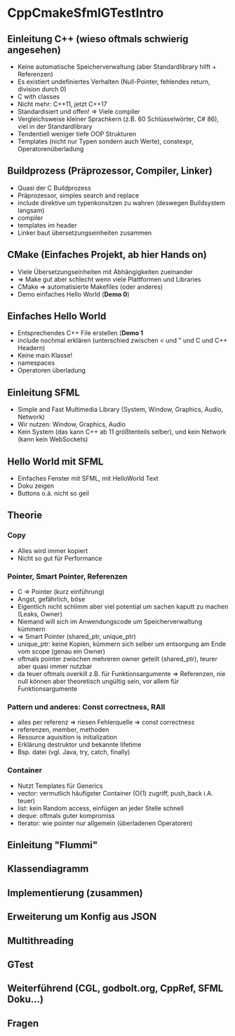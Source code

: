 # CppCmakeSfmlGTestIntro
## Einleitung C++ (wieso oftmals schwierig angesehen)
 * Keine automatische Speicherverwaltung (aber Standardlibrary hilft + Referenzen)
 * Es existiert undefiniertes Verhalten (Null-Pointer, fehlendes return, division durch 0)
 * C with classes
 * Nicht mehr: C++11, jetzt C++17
 * Standardisiert und offen! => Viele compiler
 * Vergleichsweise kleiner Sprachkern (z.B. 60 Schlüsselwörter, C# 86), viel in der Standardlibrary
 * Tendentiell weniger tiefe OOP Strukturen
 * Templates (nicht nur Typen sondern auch Werte), constexpr, Operatorenüberladung
 
## Buildprozess (Präprozessor, Compiler, Linker)
 * Quasi der C Buildprozess
 * Präprozessor, simples search and replace
 * include direktive um typenkonsitzen zu wahren (deswegen Buildsystem langsam)
 * compiler
 * templates im header
 * Linker baut übersetzungseinheiten zusammen
 
## CMake (Einfaches Projekt, ab hier Hands on)
 * Viele Übersetzungseinheiten mit Abhängigkeiten zueinander
 * => Make gut aber schlecht wenn viele Plattformen und Libraries
 * CMake => automatisierte Makefiles (oder anderes)
 * Demo einfaches Hello World (**Demo 0**)
 
## Einfaches Hello World
 * Entsprechendes C++ File erstellen (**Demo 1**
 * include nochmal erklären (unterschied zwischen < und " und C und C++ Headern)
 * Keine main Klasse!
 * namespaces
 * Operatoren überladung

## Einleitung SFML
 * Simple and Fast Multimedia Library (System, Window, Graphics, Audio, Network)
 * Wir nutzen: Window, Graphics, Audio
 * Kein System (das kann C++ ab 11 größtenteils selber), und kein Network (kann kein WebSockets)
 
## Hello World mit SFML
 * Einfaches Fenster mit SFML, mit HelloWorld Text
 * Doku zeigen
 * Buttons o.ä. nicht so geil
 
## Theorie
### Copy
 * Alles wird immer kopiert
 * Nicht so gut für Performance
### Pointer, Smart Pointer, Referenzen
 * C => Pointer (kurz einführung)
 * Angst, gefährlich, böse
 * Eigentlich nicht schlimm aber viel potential um sachen kaputt zu machen (Leaks, Owner)
 * Niemand will sich im Anwendungscode um Speicherverwaltung kümmern
 * => Smart Pointer (shared_ptr, unique_ptr)
 * unique_ptr: keine Kopien, kümmern sich selber um entsorgung am Ende vom scope (genau ein Owner)
 * oftmals pointer zwischen mehreren owner geteilt (shared_ptr), teurer aber quasi immer nutzbar
 * da teuer oftmals overkill z.B. für Funktionsargumente => Referenzen, nie null können aber theoretisch ungültig sein, vor allem für Funktionsargumente
### Pattern und anderes: Const correctness, RAII
 * alles per referenz => riesen Fehlerquelle => const correctness
 * referenzen, member, methoden
 * Resource aquisition is initialization
 * Erklärung destruktor und bekannte lifetime
 * Bsp. datei (vgl. Java, try, catch, finally)
### Container
 * Nutzt Templates für Generics
 * vector: vermutlich häufigster Container (O(1) zugriff, push_back i.A. teuer)
 * list: kein Random access, einfügen an jeder Stelle schnell
 * deque: oftmals guter kompromiss
 * Iterator: wie pointer nur allgemein (überladenen Operatoren)
 
## Einleitung "Flummi"
## Klassendiagramm
## Implementierung (zusammen)
## Erweiterung um Konfig aus JSON
## Multithreading
## GTest
## Weiterführend (CGL, godbolt.org, CppRef, SFML Doku...)
## Fragen
